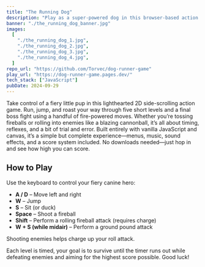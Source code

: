 ```yaml
---
title: "The Running Dog"
description: "Play as a super-powered dog in this browser-based action game built with vanilla JavaScript. Defeat enemies, survive timed levels, and climb the leaderboard."
banner: "./the_running_dog_banner.jpg"
images:
  [
    "./the_running_dog_1.jpg",
    "./the_running_dog_2.jpg",
    "./the_running_dog_3.jpg",
    "./the_running_dog_4.jpg",
  ]
repo_url: "https://github.com/Torvec/dog-runner-game"
play_url: "https://dog-runner-game.pages.dev/"
tech_stack: ["JavaScript"]
pubDate: 2024-09-29
---
```


Take control of a fiery little pup in this lighthearted 2D side-scrolling action game. Run, jump, and roast your way through five short levels and a final boss fight using a handful of fire-powered moves. Whether you’re tossing fireballs or rolling into enemies like a blazing cannonball, it’s all about timing, reflexes, and a bit of trial and error. Built entirely with vanilla JavaScript and canvas, it’s a simple but complete experience—menus, music, sound effects, and a score system included. No downloads needed—just hop in and see how high you can score.

## How to Play

Use the keyboard to control your fiery canine hero:

- **A / D** – Move left and right
- **W** – Jump
- **S** – Sit (or duck)
- **Space** – Shoot a fireball
- **Shift** – Perform a rolling fireball attack (requires charge)
- **W + S (while midair)** – Perform a ground pound attack

Shooting enemies helps charge up your roll attack.

Each level is timed, your goal is to survive until the timer runs out while defeating enemies and aiming for the highest score possible. Good luck!
